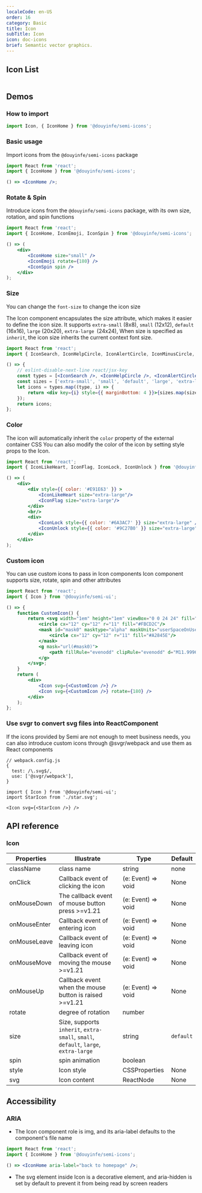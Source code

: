 ```yaml
---
localeCode: en-US
order: 16
category: Basic
title: Icon
subTitle: Icon
icon: doc-icons
brief: Semantic vector graphics.
---
```


## Icon List
```icon
```

## Demos

### How to import

```jsx import
import Icon, { IconHome } from '@douyinfe/semi-icons';
```

### Basic usage
Import icons from the `@douyinfe/semi-icons` package

```jsx live=true
import React from 'react';
import { IconHome } from '@douyinfe/semi-icons';

() => <IconHome />;

```


### Rotate & Spin
Introduce icons from the `@douyinfe/semi-icons` package, with its own size, rotation, and spin functions

```jsx live=true
import React from 'react';
import { IconHome, IconEmoji, IconSpin } from '@douyinfe/semi-icons';

() => (
    <div>
        <IconHome size="small" />
        <IconEmoji rotate={180} />
        <IconSpin spin />
    </div>
);

```

### Size
>
You can change the `font-size` to change the icon size
>

The Icon component encapsulates the size attribute, which makes it easier to define the icon size. It supports `extra-small` (8x8), `small` (12x12), `default` (16x16), `large` (20x20), `extra-large `(24x24), When size is specified as `inherit`, the icon size inherits the current context font size.


```jsx live=true
import React from 'react';
import { IconSearch, IconHelpCircle, IconAlertCircle, IconMinusCircle, IconPlusCircle, IconPlus, IconRefresh } from '@douyinfe/semi-icons';

() => {
    // eslint-disable-next-line react/jsx-key
    const types = [<IconSearch />, <IconHelpCircle />, <IconAlertCircle />, <IconMinusCircle />, <IconPlusCircle />, <IconPlus />, <IconRefresh />];
    const sizes = ['extra-small', 'small', 'default', 'large', 'extra-large'];
    let icons = types.map((type, i) => {
        return <div key={i} style={{ marginBottom: 4 }}>{sizes.map(size => React.cloneElement(type, { size, key: size }))}</div>;
    });
    return icons;
};
```

### Color
The icon will automatically inherit the `color` property of the external container CSS
You can also modify the color of the icon by setting style props to the Icon.

```jsx live=true
import React from 'react';
import { IconLikeHeart, IconFlag, IconLock, IconUnlock } from '@douyinfe/semi-icons';

() => (
    <div>
        <div style={{ color: '#E91E63' }} >
            <IconLikeHeart size="extra-large"/>
            <IconFlag size="extra-large"/>
        </div>
        <br/>
        <div>
            <IconLock style={{ color: '#6A3AC7' }} size="extra-large" />
            <IconUnlock style={{ color: '#9C27B0' }} size="extra-large"/>
        </div>
    </div>
);
```

### Custom icon
You can use custom icons to pass in Icon components
Icon component supports size, rotate, spin and other attributes

```jsx live=true
import React from 'react';
import { Icon } from '@douyinfe/semi-ui';

() => {
    function CustomIcon() {
        return <svg width="1em" height="1em" viewBox="0 0 24 24" fill="none" xmlns="http://www.w3.org/2000/svg">
            <circle cx="12" cy="12" r="11" fill="#FBCD2C"/>
            <mask id="mask0" masktype="alpha" maskUnits="userSpaceOnUse" x="1" y="1" width="22" height="22">
                <circle cx="12" cy="12" r="11" fill="#A2845E"/>
            </mask>
            <g mask="url(#mask0)">
                <path fillRule="evenodd" clipRule="evenodd" d="M11.9996 17.7963C13.7184 17.7963 15.2479 16.3561 16.0881 14.2048C16.6103 13.9909 17.1072 13.3424 17.334 12.4957C17.629 11.3948 17.5705 10.4118 16.7665 10.1059C16.6885 6.27115 15.1754 4.78714 11.9996 4.78714C8.82412 4.78714 7.31097 6.27097 7.2328 10.1052C6.42711 10.4103 6.36828 11.394 6.66349 12.4957C6.89064 13.3435 7.38849 13.9926 7.91145 14.2056C8.7518 16.3565 10.2811 17.7963 11.9996 17.7963ZM20.0126 23C20.34 23 20.5906 22.7037 20.4686 22.3999C19.6099 20.2625 16.1444 18.6636 12 18.6636C7.85555 18.6636 4.39008 20.2625 3.53142 22.3999C3.40937 22.7037 3.65999 23 3.9874 23H20.0126Z" fill="white"/>
            </g>
        </svg>;
    }
    return (
        <div>
            <Icon svg={<CustomIcon />} />
            <Icon svg={<CustomIcon />} rotate={180} />
        </div>
    );
};
```

### Use svgr to convert svg files into ReactComponent
If the icons provided by Semi are not enough to meet business needs, you can also introduce custom icons through @svgr/webpack and use them as React components

```
// webpack.config.js
{
  test: /\.svg$/,
  use: ['@svgr/webpack'],
}

import { Icon } from '@douyinfe/semi-ui';
import StarIcon from './star.svg';

<Icon svg={<StarIcon />} />
```



## API reference

### Icon

| Properties  | Illustrate        | Type            | Default |
|-------|-------------|-----------------|--------|
| className | class name | string | none |
| onClick | Callback event of clicking the icon | (e: Event) => void | None |
| onMouseDown | The callback event of mouse button press >=v1.21 | (e: Event) => void | None |
| onMouseEnter | Callback event of entering icon | (e: Event) => void | None |
| onMouseLeave | Callback event of leaving icon | (e: Event) => void | None |
| onMouseMove | Callback event of moving the mouse >=v1.21 | (e: Event) => void | None |
| onMouseUp | Callback event when the mouse button is raised >=v1.21 | (e: Event) => void | None |
| rotate | degree of rotation | number | |
| size | Size, supports `inherit`, `extra-small`, `small`, `default`, `large`, `extra-large` | string | `default` |
| spin | spin animation | boolean | |
| style | Icon style | CSSProperties | None |
| svg | Icon content | ReactNode | None |

## Accessibility

### ARIA

- The Icon component role is img, and its aria-label defaults to the component's file name

```jsx live=true
import React from 'react';
import { IconHome } from '@douyinfe/semi-icons';

() => <IconHome aria-label="back to homepage" />;
```

- The svg element inside Icon is a decorative element, and aria-hidden is set by default to prevent it from being read by screen readers
